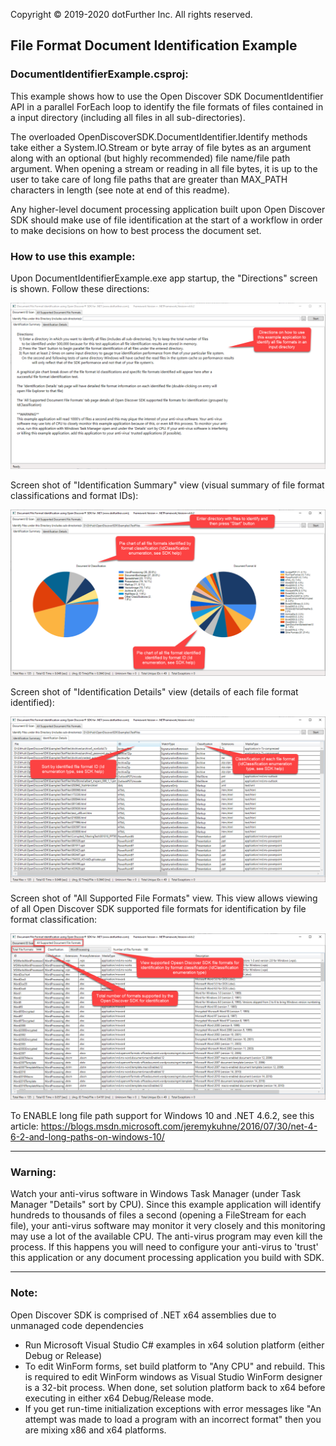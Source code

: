 Copyright © 2019-2020 dotFurther Inc. All rights reserved.

## File Format Document Identification Example

### DocumentIdentifierExample.csproj:
This example shows how to use the Open Discover SDK DocumentIdentifier API in a parallel ForEach loop to identify the file formats 
of files contained in a input directory (including all files in all sub-directories).

The overloaded OpenDiscoverSDK.DocumentIdentifier.Identify methods take either a System.IO.Stream or byte array of file bytes as an argument along with an optional (but highly recommended) file name/file path argument. When opening a stream or reading in all file bytes, it is up to the user to take care of long file paths that are greater than MAX_PATH characters in length (see note at end of this readme).

Any higher-level document processing application built upon Open Discover SDK should make use of file identification at the start of a workflow in order to make decisions on how to best process the document set.

### How to use this example:

Upon DocumentIdentifierExample.exe app startup, the "Directions" screen is shown. Follow these directions: 

<img src="Image1.png">

Screen shot of "Identification Summary" view (visual summary of file format classifications and format IDs):

<img src="Image2.png">

Screen shot of "Identification Details" view (details of each file format identified):

<img src="Image3.png">

Screen shot of "All Supported File Formats" view. This view allows viewing of all Open Discover SDK supported file formats for identification by file format classification:

<img src="Image4.png">


To ENABLE long file path support for Windows 10 and .NET 4.6.2, see this article:
 https://blogs.msdn.microsoft.com/jeremykuhne/2016/07/30/net-4-6-2-and-long-paths-on-windows-10/

------------------------------------------------------------------------------------------------------------------------
### Warning: 
Watch your anti-virus software in Windows Task Manager (under Task Manager "Details" sort by CPU). Since this example 
application will identify hundreds to thousands of files a second (opening a FileStream for each file), your anti-virus 
software may monitor it very closely and this monitoring may use a lot of the available CPU. The anti-virus program may even 
kill the process. If this happens you will need to configure your anti-virus to 'trust' this application or any document 
processing application you build with SDK.


------------------------------------------------------------------------------------------------------------------------
### Note: 
Open Discover SDK is comprised of .NET x64 assemblies due to unmanaged code dependencies

- Run Microsoft Visual Studio C# examples in x64 solution platform (either Debug or Release)
- To edit WinForm forms, set build platform to "Any CPU" and rebuild. This is required to edit WinForm windows as Visual Studio WinForm designer is a 32-bit process. When done, set solution platform back to x64 before executing in either x64 Debug/Release mode.
- If you get run-time initialization exceptions with error messages like "An attempt was made to load a program with
  an incorrect format" then you are mixing x86 and x64 platforms. 

